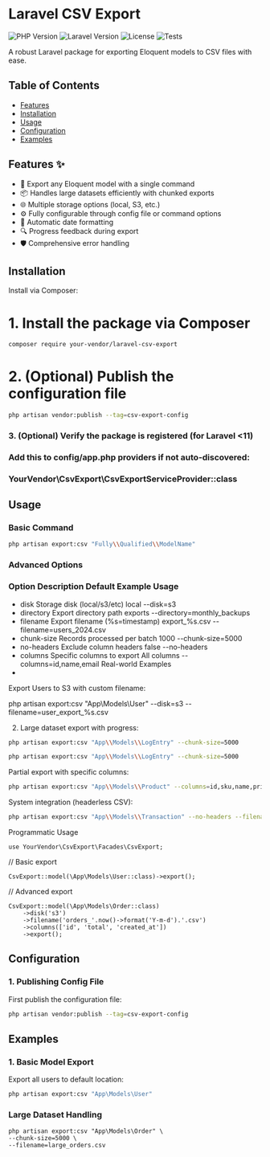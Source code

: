 # Laravel CSV Export

![PHP Version](https://img.shields.io/badge/PHP-8.0%2B-blueviolet)
![Laravel Version](https://img.shields.io/badge/Laravel-11.x%2B-red)
![License](https://img.shields.io/badge/License-MIT-green)
![Tests](https://img.shields.io/badge/Tests-Passing-brightgreen)

A robust Laravel package for exporting Eloquent models to CSV files with ease.

## Table of Contents
- [Features](#features)
- [Installation](#installation)
- [Usage](#usage)
- [Configuration](#configuration)
- [Examples](#examples)


## Features ✨

- 🚀 Export any Eloquent model with a single command
- 📦 Handles large datasets efficiently with chunked exports
- 🌐 Multiple storage options (local, S3, etc.)
- ⚙️ Fully configurable through config file or command options
- 📅 Automatic date formatting
- 🔍 Progress feedback during export
- 🛡️ Comprehensive error handling

## Installation

Install via Composer:

# 1. Install the package via Composer
```bash
composer require your-vendor/laravel-csv-export
```

# 2. (Optional) Publish the configuration file
```bash
php artisan vendor:publish --tag=csv-export-config
```
### 3. (Optional) Verify the package is registered (for Laravel <11)
### Add this to config/app.php providers if not auto-discovered:
### YourVendor\CsvExport\CsvExportServiceProvider::class


## Usage

### Basic Command
```bash
php artisan export:csv "Fully\\Qualified\\ModelName"
```
### Advanced Options
### Option	Description	Default	Example Usage

- disk	Storage disk (local/s3/etc)	local	--disk=s3
- directory	Export directory path	exports	--directory=monthly_backups
- filename	Export filename (%s=timestamp)	export_%s.csv	--filename=users_2024.csv
- chunk-size	Records processed per batch	1000	--chunk-size=5000
- no-headers	Exclude column headers	false	--no-headers
- columns	Specific columns to export	All columns	--columns=id,name,email
Real-world Examples
- 
Export Users to S3 with custom filename:

php artisan export:csv "App\\Models\\User" --disk=s3 --filename=user_export_%s.csv

2. Large dataset export with progress:
```bash
php artisan export:csv "App\\Models\\LogEntry" --chunk-size=5000

php artisan export:csv "App\\Models\\LogEntry" --chunk-size=5000
```
Partial export with specific columns:

```bash
php artisan export:csv "App\\Models\\Product" --columns=id,sku,name,price
```
System integration (headerless CSV):

```bash
php artisan export:csv "App\\Models\\Transaction" --no-headers --filename=transactions.csv
```
Programmatic Usage
```
use YourVendor\CsvExport\Facades\CsvExport;
```
// Basic export
``` code
CsvExport::model(\App\Models\User::class)->export();
```
// Advanced export
``` code
CsvExport::model(\App\Models\Order::class)
    ->disk('s3')
    ->filename('orders_'.now()->format('Y-m-d').'.csv')
    ->columns(['id', 'total', 'created_at'])
    ->export();
```

## Configuration

### 1. Publishing Config File
First publish the configuration file:
```bash
php artisan vendor:publish --tag=csv-export-config

```

## Examples

### 1. Basic Model Export
Export all users to default location:
```bash
php artisan export:csv "App\Models\User"
```
### Large Dataset Handling
```
php artisan export:csv "App\Models\Order" \
--chunk-size=5000 \
--filename=large_orders.csv
```
